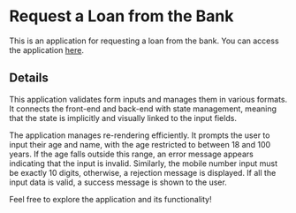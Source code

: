 # Request a Loan from the Bank

This is an application for requesting a loan from the bank. You can access the application [here](https://request-a-loan-from-the-bank.vercel.app/).

## Details

This application validates form inputs and manages them in various formats. It connects the front-end and back-end with state management, meaning that the state is implicitly and visually linked to the input fields. 

The application manages re-rendering efficiently. It prompts the user to input their age and name, with the age restricted to between 18 and 100 years. If the age falls outside this range, an error message appears indicating that the input is invalid. Similarly, the mobile number input must be exactly 10 digits, otherwise, a rejection message is displayed. If all the input data is valid, a success message is shown to the user.

Feel free to explore the application and its functionality!

